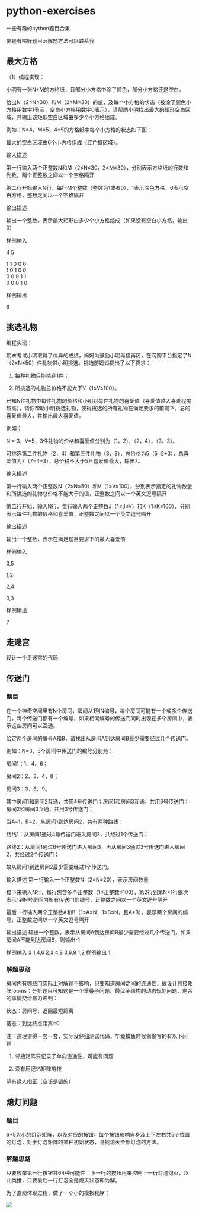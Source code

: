 # python-exercises

 一些有趣的python题目合集

 要是有啥好题目or解题方法可以联系我

## 最大方格
（1）编程实现：

小明有一张N*M的方格纸，且部分小方格中涂了颜色，部分小方格还是空白。

给出N（2≤N≤30）和M（2≤M≤30）的值，及每个小方格的状态（被涂了颜色小方格用数字1表示，空白小方格用数字0表示），请帮助小明找出最大的矩形空白区域，并输出该矩形空白区域由多少个小方格组成。

例如：N=4，M=5，4*5的方格纸中每个小方格的状态如下图：

最大的空白区域由6个小方格组成（红色框区域）。

输入描述

第一行输入两个正整数N和M（2≤N≤30，2≤M≤30），分别表示方格纸的行数和列数，两个正整数之间以一个空格隔开

第二行开始输入N行，每行M个整数（整数为1或者0），1表示涂色方格，0表示空白方格，整数之间以一个空格隔开

输出描述

输出一个整数，表示最大矩形由多少个小方格组成（如果没有空白小方格，输出0）

样例输入

4 5

1 1 0 0 0<br>
1 0 1 0 0<br>
0 0 0 1 1<br>
0 0 0 1 0<br>

样例输出

6

## 挑选礼物

编程实现：

期末考试小明取得了优异的成绩，妈妈为鼓励小明再接再厉，在网购平台指定了N（2≤N≤50）件礼物供小明挑选。挑选前妈妈提出了以下要求：

1. 每种礼物只能挑选1件；

2. 所挑选的礼物总价格不能大于V（1≤V≤100）。

已知N件礼物中每件礼物的价格和小明对每件礼物的喜爱值（喜爱值越大喜爱程度越高），请你帮助小明挑选礼物，使得挑选的所有礼物在满足要求的前提下，总的喜爱值最大，并输出最大喜爱值。

例如：

N = 3，V=5，3件礼物的价格和喜爱值分别为（1，2），（2，4），（3，3）。

可挑选第二件礼物（2，4）和第三件礼物（3，3），总价格为5（5=2+3），总喜爱值为7（7=4+3），总价格不大于5且喜爱值最大，输出7。

输入描述

第一行输入两个正整数N（2≤N≤50）和V（1≤V≤100），分别表示指定的礼物数量和所挑选的礼物总价格不能大于的值，正整数之间以一个英文逗号隔开

第二行开始，输入N行，每行输入两个正整数J（1≤J≤V）和K（1≤K≤100），分别表示每件礼物的价格和喜爱值，正整数之间以一个英文逗号隔开

输出描述

输出一个整数，表示在满足题目要求下的最大喜爱值

样例输入

3,5

1,2

2,4

3,3

样例输出

7

## 走迷宫

设计一个走迷宫的代码

## 传送门
### 题目

在一个神奇空间里有N个房间，房间从1到N编号，每个房间可能有一个或多个传送门，每个传送门都有一个编号，如果相同编号的传送门同时出现在多个房间中，表示这些房间可以互通。

给定两个房间的编号A和B，请找出从房间A到达房间B最少需要经过几个传送门。 

例如：N=3，3个房间中传送门的编号分别为：

房间1：1、4、6；

房间2：2、3、4，8；

房间3：3、6、9。

其中房间1和房间2互通，共用4号传送门；房间1和房间3互通，共用6号传送门；房间2和房间3互通，共用3号传送门；


当A=1，B=2，从房间1到达房间2，共有两种路线：

路线1：从房间1通过4号传送门进入房间2，共经过1个传送门；

路线2：从房间1通过6号传送门进入房间3，再从房间3通过3号传送门进入房间2，共经过2个传送门；

故从房间1到达房间2最少需要经过1个传送门。


输入描述
第一行输入一个正整数N（2≤N≤20），表示房间数量

接下来输入N行，每行包含多个正整数（1≤正整数≤100），第2行到第N+1行依次表示1到N号房间内所有传送门的编号，正整数之间以一个英文逗号隔开

最后一行输入两个正整数A和B（1≤A≤N，1≤B≤N，且A≠B），表示两个房间的编号，正整数之间以一个英文逗号隔开 

输出描述
输出一个整数，表示从房间A到达房间B最少需要经过几个传送门，如果房间A不能到达房间B，则输出-1

样例输入
3
1,4,6
2,3,4,8
3,6,9
1,2
样例输出
1

### 解题思路

房间内有哪些门实际上对解题不影响，只要知道房间之间的连通性，故设计邻接矩阵rooms；分析题目可知这是一个重叠子问题、最优子结构的动态规划问题，剩余的事情交给暴力递归：

状态：房间号，返回最短距离

基态：到达终点距离=0

注：道理讲得一套一套，实际没仔细测试代码，毕竟摸鱼时候偷偷写的有以下问题：

1. 邻接矩阵只记录了单向连通性，可能有问题

2. 没有用记忆矩阵剪枝

望有缘人指正（应该是错的）

## 熄灯问题
### 题目

6*5大小的灯泡矩阵，以及对应的按钮。每个按钮影响自身及上下左右共5个位置的灯泡，对于灯泡矩阵的某种初始状态，寻找熄灭全部灯泡的方法。

### 解题思路

只要枚举第一行按钮共64种可能性：下一行的按钮用来控制上一行灯泡熄灭，以此类推，只要最后一行灯泡全是熄灭状态即为解。

为了直观体现过程，做了一个小的模拟程序：

<img src="./docs/熄灯问题.png"/>
